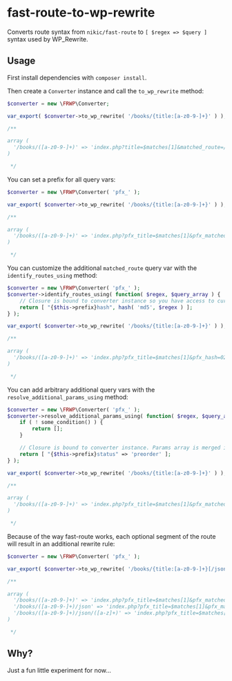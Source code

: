 # fast-route-to-wp-rewrite

Converts route syntax from `nikic/fast-route` to `[ $regex => $query ]` syntax used by WP_Rewrite.

## Usage

First install dependencies with `composer install`.

Then create a `Converter` instance and call the `to_wp_rewrite` method:

```php
$converter = new \FRWP\Converter;

var_export( $converter->to_wp_rewrite( '/books/{title:[a-z0-9-]+}' ) );

/**

array (
  '/books/([a-z0-9-]+)' => 'index.php?title=$matches[1]&matched_route=/books/([a-z0-9-]+)',
)

 */
```

You can set a prefix for all query vars:

```php
$converter = new \FRWP\Converter( 'pfx_' );

var_export( $converter->to_wp_rewrite( '/books/{title:[a-z0-9-]+}' ) );

/**

array (
  '/books/([a-z0-9-]+)' => 'index.php?pfx_title=$matches[1]&pfx_matched_route=/books/([a-z0-9-]+)',
)

 */
```

You can customize the additional `matched_route` query var with the `identify_routes_using` method:

```php
$converter = new \FRWP\Converter( 'pfx_' );
$converter->identify_routes_using( function( $regex, $query_array ) {
    // Closure is bound to converter instance so you have access to current prefix.
    return [ "{$this->prefix}hash", hash( 'md5', $regex ) ];
} );

var_export( $converter->to_wp_rewrite( '/books/{title:[a-z0-9-]+}' ) );

/**

array (
  '/books/([a-z0-9-]+)' => 'index.php?pfx_title=$matches[1]&pfx_hash=02329ff13b47562dc5332bef948208a5',
)

 */
```

You can add arbitrary additional query vars with the `resolve_additional_params_using` method:

```php
$converter = new \FRWP\Converter( 'pfx_' );
$converter->resolve_additional_params_using( function( $regex, $query_array ) {
    if ( ! some_condition() ) {
        return [];
    }

    // Closure is bound to converter instance. Params array is merged into parsed params array.
    return [ "{$this->prefix}status" => 'preorder' ];
} );

var_export( $converter->to_wp_rewrite( '/books/{title:[a-z0-9-]+}' ) );

/**

array (
  '/books/([a-z0-9-]+)' => 'index.php?pfx_title=$matches[1]&pfx_matched_route=/books/([a-z0-9-]+)&pfx_status=preorder',
)

 */
```

Because of the way fast-route works, each optional segment of the route will result in an additional rewrite rule:

```php
$converter = new \FRWP\Converter( 'pfx_' );

var_export( $converter->to_wp_rewrite( '/books/{title:[a-z0-9-]+}[/json[/{field:[a-z]+}]]' ) );

/**

array (
  '/books/([a-z0-9-]+)' => 'index.php?pfx_title=$matches[1]&pfx_matched_route=/books/([a-z0-9-]+)',
  '/books/([a-z0-9-]+)/json' => 'index.php?pfx_title=$matches[1]&pfx_matched_route=/books/([a-z0-9-]+)/json',
  '/books/([a-z0-9-]+)/json/([a-z]+)' => 'index.php?pfx_title=$matches[1]&pfx_field=$matches[2]&pfx_matched_route=/books/([a-z0-9-]+)/json/([a-z]+)',
)

 */
```

## Why?

Just a fun little experiment for now...